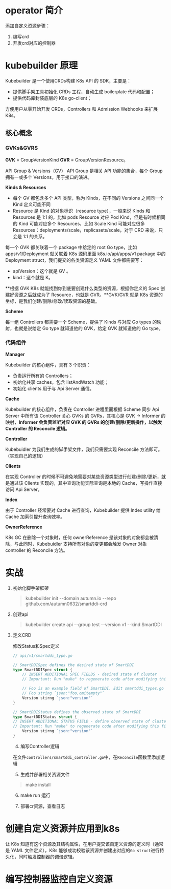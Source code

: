 # operator 简介

添加自定义资源步骤：
1. 编写crd
2. 开发crd对应的控制器



# kubebuilder 原理

Kubebuilder 是一个使用CRDs构建 K8s API 的 SDK，主要是：

* 提供脚手架工具初始化 CRDs 工程，自动生成 boilerplate 代码和配置；
* 提供代码库封装底层的 K8s go-client；

方便用户从零开始开发 CRDs，Controllers 和 Admission Webhooks 来扩展 K8s。

## 核心概念



### GVKs&GVRS

**GVK** = GroupVersionKind
**GVR** = GroupVersionResource。

API Group & Versions（GV）
API Group 是相关 API 功能的集合，每个 Group 拥有一或多个 Versions，用于接口的演进。

**Kinds & Resources**

* 每个 GV 都包含多个 API 类型，称为 Kinds，在不同的 Versions 之间同一个 Kind 定义可能不同
* Resource 是 Kind 的对象标识（resource type），一般来说 Kinds 和 Resources 是 1:1 的，比如 pods Resource 对应 Pod Kind，但是有时候相同的 Kind 可能对应多个 Resources，比如 Scale Kind 可能对应很多 Resources：deployments/scale，replicasets/scale，对于 CRD 来说，只会是 1:1 的关系。

每一个 GVK 都关联着一个 package 中给定的 root Go type，比如 apps/v1/Deployment 就关联着 K8s 源码里面 k8s.io/api/apps/v1 package 中的 Deployment struct，我们提交的各类资源定义 YAML 文件都需要写：

* apiVersion：这个就是 GV 。
* kind：这个就是 K。

**根据 GVK K8s 就能找到你到底要创建什么类型的资源，根据你定义的 Spec 创建好资源之后就成为了 Resource，也就是 GVR。**GVK/GVR 就是 K8s 资源的坐标，是我们创建/删除/修改/读取资源的基础。

**Scheme**

每一组 Controllers 都需要一个 Scheme，提供了 Kinds 与对应 Go types 的映射，也就是说给定 Go type 就知道他的 GVK，给定 GVK 就知道他的 Go type。

### 代码组件

**Manager**

Kubebuilder 的核心组件，具有 3 个职责：

* 负责运行所有的 Controllers；
* 初始化共享 caches，包含 listAndWatch 功能；
* 初始化 clients 用于与 Api Server 通信。

**Cache**

Kubebuilder 的核心组件，负责在 Controller 进程里面根据 Scheme 同步 Api Server 中所有该 Controller 关心 GVKs 的 GVRs，其核心是 GVK -> Informer 的映射，**Informer 会负责监听对应 GVK 的 GVRs 的创建/删除/更新操作，以触发 Controller 的 Reconcile 逻辑。**

**Controller**

Kubebuidler 为我们生成的脚手架文件，我们只需要实现 Reconcile 方法即可。（实现自己的逻辑）

**Clients**

在实现 Controller 的时候不可避免地需要对某些资源类型进行创建/删除/更新，就是通过该 Clients 实现的，其中查询功能实际查询是本地的 Cache，写操作直接访问 Api Server。

**Index**

由于 Controller 经常要对 Cache 进行查询，Kubebuilder 提供 Index utility 给 Cache 加索引提升查询效率。

**OwnerReference**

K8s GC 在删除一个对象时，任何 ownerReference 是该对象的对象都会被清除，与此同时，Kubebuidler 支持所有对象的变更都会触发 Owner 对象 controller 的 Reconcile 方法。


# 实战

1. 初始化脚手架框架

    > kubebuilder init --domain autumn.io --repo github.com/autumn0632/smartddi-crd

2. 创建api

    > kubebuilder create api --group test --version v1 --kind  SmartDDI

3. 定义CRD

    修改Status和Spec定义
    ```go
    // api/v1/smartddi_type.go

    // SmartDDISpec defines the desired state of SmartDDI
    type SmartDDISpec struct {
	    // INSERT ADDITIONAL SPEC FIELDS - desired state of cluster
	    // Important: Run "make" to regenerate code after modifying this file

	    // Foo is an example field of SmartDDI. Edit smartddi_types.go to remove/update
	    // Foo string `json:"foo,omitempty"`   
        Version stirng `json:"version"`
    }

    // SmartDDIStatus defines the observed state of SmartDDI
    type SmartDDIStatus struct {
	// INSERT ADDITIONAL STATUS FIELD - define observed state of cluster
	// Important: Run "make" to regenerate code after modifying this file
        Version stirng `json:"version"`
    }

    ```

    4. 编写Controller逻辑

    在文件`controllers/smartddi_controller.go`中，在`Reconcile`函数里添加逻辑

    5. 生成并部署相关资源文件
    
    > make install

    6. make run 运行

    7. 部署cr资源，查看日志


# 创建自定义资源并应用到k8s
让 K8s 知道有这个资源及其结构属性，在用户提交该自定义资源的定义时（通常是 YAML 文件定义），K8s 能够成功校验该资源并创建出对应的`Go struct`进行持久化，同时触发控制器的调谐逻辑。



# 编写控制器监控自定义资源

